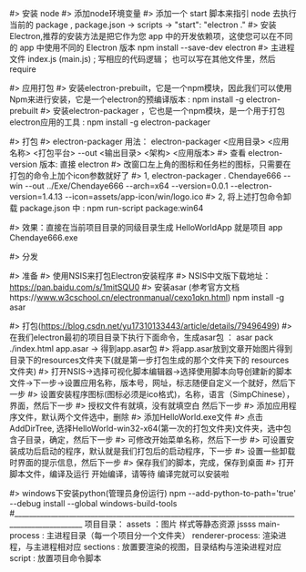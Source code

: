 #> 安装 node
#> 添加node环境变量
#> 添加一个 start 脚本来指引 node 去执行当前的 package  ,  package.json -> scripts -> "start": "electron ."
#> 安装 Electron,推荐的安装方法是把它作为您 app 中的开发依赖项，这使您可以在不同的 app 中使用不同的 Electron 版本  npm install --save-dev electron
#> 主进程文件 index.js (main.js) ; 写相应的代码逻辑； 也可以写在其他文件里，然后 require

#> 应用打包
#> 安装electron-prebuilt，它是一个npm模块，因此我们可以使用Npm来进行安装，它是一个electron的预编译版本  : npm install -g electron-prebuilt
#> 安装electron-packager ，它也是一个npm模块，是一个用于打包electron应用的工具 : npm install -g electron-packager

#> 打包
#> electron-packager 用法： electron-packager <应用目录> <应用名称> <打包平台> --out <输出目录> <架构> <应用版本>
#> 查看 electron-version 版本: 直接 electron
#> 改窗口左上角的图标和任务栏的图标，只需要在打包的命令上加个icon参数就好了
#> 1, electron-packager . Chendaye666 --win --out ../Exe/Chendaye666 --arch=x64 --version=0.0.1 --electron-version=1.4.13 --icon=assets/app-icon/win/logo.ico
#> 2, 将上述打包命令卸载 package.json 中 : npm run-script package:win64

#> 效果：直接在当前项目目录的同级目录生成  HelloWorldApp 就是项目 app Chendaye666.exe


#> 分发

#> 准备
#> 使用NSIS来打包Electron安装程序
#> NSIS中文版下载地址：https://pan.baidu.com/s/1mitSQU0
#> 安装asar (参考官方文档https://www.w3cschool.cn/electronmanual/cexo1qkn.html)   npm install -g asar

#> 打包(https://blog.csdn.net/yu17310133443/article/details/79496499)
#> 在我们electron最初的项目目录下执行下面命令，生成asar包 ： asar pack ./index.html app.asar  -> 得到app.asar包
#> 将app.asar放到文章开始图片得到目录下的resources文件夹下(就是第一步打包生成的那个文件夹下的 resources文件夹)
#> 打开NSIS->选择可视化脚本编辑器->选择使用脚本向导创建新的脚本文件->下一步->设置应用名称，版本号，网址，标志随便自定义一个就好，然后下一步
#> 设置安装程序图标(图标必须是ico格式)，名称，语言（SimpChinese），界面，然后下一步
#> 授权文件有就填，没有就填空白   然后下一步
#> 添加应用程序文件，默认两个文件选中，删除
#> 添加HelloWorld.exe文件
#> 点击AddDirTree, 选择HelloWorld-win32-x64(第一次的打包文件夹)文件夹，选中包含子目录，确定，然后下一步
#> 可修改开始菜单名称，然后下一步
#> 可设置安装成功后启动的程序，默认就是我们打包后的启动程序，下一步
#> 设置一些卸载时界面的提示信息，然后下一步
#> 保存我们的脚本，完成，保存到桌面
#> 打开脚本文件，编译及运行 开始编译，请等待 编译完就可以安装啦

#> windows下安装python(管理员身份运行) npm --add-python-to-path='true' --debug install --global windows-build-tools
#_________________________________________________________________________________________________
项目目录：
  assets ：图片 样式等静态资源 jssss
  main-process : 主进程目录（每一个项目分一个文件夹）
  renderer-process: 渲染进程，与主进程相对应
  sections : 放置要渲染的视图，目录结构与渲染进程对应
  script : 放置项目命令脚本
